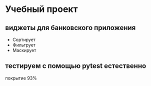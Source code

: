 # Учебный проект
## виджеты для банковского приложения
- Сортирует
- Фильтрует
- Маскирует

## тестируем с помощью pytest естественно
покрытие 93%